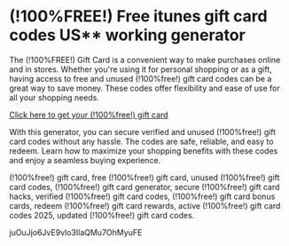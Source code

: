 # (!100%FREE!) Free itunes gift card codes US** working generator

The (!100%FREE!) Gift Card is a convenient way to make purchases online and in stores. Whether you're using it for personal shopping or as a gift, having access to free and unused (!100%free!) gift card codes can be a great way to save money. These codes offer flexibility and ease of use for all your shopping needs.

[Click here to get your (!100%free!) gift card](https://pollosgifts.com/itunes-codes)

With this generator, you can secure verified and unused (!100%free!) gift card codes without any hassle. The codes are safe, reliable, and easy to redeem. Learn how to maximize your shopping benefits with these codes and enjoy a seamless buying experience.

(!100%free!) gift card, free (!100%free!) gift card, unused (!100%free!) gift card codes, (!100%free!) gift card generator, secure (!100%free!) gift card hacks, verified (!100%free!) gift card codes, (!100%free!) gift card bonus cards, redeem (!100%free!) gift card rewards, active (!100%free!) gift card codes 2025, updated (!100%free!) gift card codes.

juOuJjo6JvE9vlo3IlaQMu7OhMyuFE
